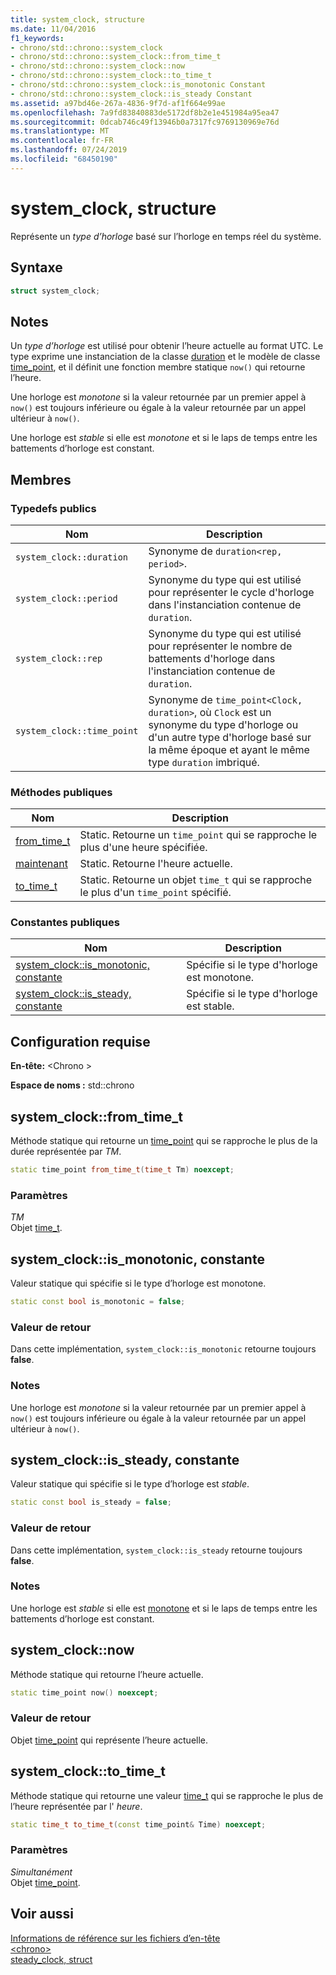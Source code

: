 ```yaml
---
title: system_clock, structure
ms.date: 11/04/2016
f1_keywords:
- chrono/std::chrono::system_clock
- chrono/std::chrono::system_clock::from_time_t
- chrono/std::chrono::system_clock::now
- chrono/std::chrono::system_clock::to_time_t
- chrono/std::chrono::system_clock::is_monotonic Constant
- chrono/std::chrono::system_clock::is_steady Constant
ms.assetid: a97bd46e-267a-4836-9f7d-af1f664e99ae
ms.openlocfilehash: 7a9fd83840883de5172df8b2e1e451984a95ea47
ms.sourcegitcommit: 0dcab746c49f13946b0a7317fc9769130969e76d
ms.translationtype: MT
ms.contentlocale: fr-FR
ms.lasthandoff: 07/24/2019
ms.locfileid: "68450190"
---
```

# <a name="systemclock-structure"></a>system_clock, structure

Représente un *type d’horloge* basé sur l’horloge en temps réel du système.

## <a name="syntax"></a>Syntaxe

```cpp
struct system_clock;
```

## <a name="remarks"></a>Notes

Un *type d’horloge* est utilisé pour obtenir l’heure actuelle au format UTC. Le type exprime une instanciation de la classe [duration](../standard-library/duration-class.md) et le modèle de classe [time_point](../standard-library/time-point-class.md), et il définit une fonction membre statique `now()` qui retourne l’heure.

Une horloge est *monotone* si la valeur retournée par un premier appel à `now()` est toujours inférieure ou égale à la valeur retournée par un appel ultérieur à `now()`.

Une horloge est *stable* si elle est *monotone* et si le laps de temps entre les battements d’horloge est constant.

## <a name="members"></a>Membres

### <a name="public-typedefs"></a>Typedefs publics

|Nom|Description|
|----------|-----------------|
|`system_clock::duration`|Synonyme de `duration<rep, period>`.|
|`system_clock::period`|Synonyme du type qui est utilisé pour représenter le cycle d'horloge dans l'instanciation contenue de `duration`.|
|`system_clock::rep`|Synonyme du type qui est utilisé pour représenter le nombre de battements d'horloge dans l'instanciation contenue de `duration`.|
|`system_clock::time_point`|Synonyme de `time_point<Clock, duration>`, où `Clock` est un synonyme du type d'horloge ou d'un autre type d'horloge basé sur la même époque et ayant le même type `duration` imbriqué.|

### <a name="public-methods"></a>Méthodes publiques

|Nom|Description|
|----------|-----------------|
|[from_time_t](#from_time_t)|Static. Retourne un `time_point` qui se rapproche le plus d'une heure spécifiée.|
|[maintenant](#now)|Static. Retourne l'heure actuelle.|
|[to_time_t](#to_time_t)|Static. Retourne un objet `time_t` qui se rapproche le plus d'un `time_point` spécifié.|

### <a name="public-constants"></a>Constantes publiques

|Nom|Description|
|----------|-----------------|
|[system_clock::is_monotonic, constante](#is_monotonic_constant)|Spécifie si le type d'horloge est monotone.|
|[system_clock::is_steady, constante](#is_steady_constant)|Spécifie si le type d'horloge est stable.|

## <a name="requirements"></a>Configuration requise

**En-tête:** \<Chrono >

**Espace de noms :** std::chrono

## <a name="from_time_t"></a>  system_clock::from_time_t

Méthode statique qui retourne un [time_point](../standard-library/time-point-class.md) qui se rapproche le plus de la durée représentée par *TM*.

```cpp
static time_point from_time_t(time_t Tm) noexcept;
```

### <a name="parameters"></a>Paramètres

*TM*\
Objet [time_t](../c-runtime-library/standard-types.md).

## <a name="is_monotonic_constant"></a>  system_clock::is_monotonic, constante

Valeur statique qui spécifie si le type d’horloge est monotone.

```cpp
static const bool is_monotonic = false;
```

### <a name="return-value"></a>Valeur de retour

Dans cette implémentation, `system_clock::is_monotonic` retourne toujours **false**.

### <a name="remarks"></a>Notes

Une horloge est *monotone* si la valeur retournée par un premier appel à `now()` est toujours inférieure ou égale à la valeur retournée par un appel ultérieur à `now()`.

## <a name="is_steady_constant"></a>  system_clock::is_steady, constante

Valeur statique qui spécifie si le type d’horloge est *stable*.

```cpp
static const bool is_steady = false;
```

### <a name="return-value"></a>Valeur de retour

Dans cette implémentation, `system_clock::is_steady` retourne toujours **false**.

### <a name="remarks"></a>Notes

Une horloge est *stable* si elle est [monotone](#is_monotonic_constant) et si le laps de temps entre les battements d’horloge est constant.

## <a name="now"></a>  system_clock::now

Méthode statique qui retourne l’heure actuelle.

```cpp
static time_point now() noexcept;
```

### <a name="return-value"></a>Valeur de retour

Objet [time_point](../standard-library/time-point-class.md) qui représente l’heure actuelle.

## <a name="to_time_t"></a>  system_clock::to_time_t

Méthode statique qui retourne une valeur [time_t](../c-runtime-library/standard-types.md) qui se rapproche le plus de l’heure représentée par l' *heure*.

```cpp
static time_t to_time_t(const time_point& Time) noexcept;
```

### <a name="parameters"></a>Paramètres

*Simultanément*\
Objet [time_point](../standard-library/time-point-class.md).

## <a name="see-also"></a>Voir aussi

[Informations de référence sur les fichiers d’en-tête](../standard-library/cpp-standard-library-header-files.md)\
[\<chrono>](../standard-library/chrono.md)\
[steady_clock, struct](../standard-library/steady-clock-struct.md)
